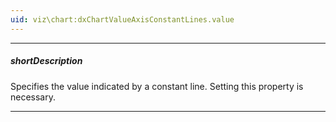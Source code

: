 ```yaml
---
uid: viz\chart:dxChartValueAxisConstantLines.value
---
```

---
##### shortDescription
Specifies the value indicated by a constant line. Setting this property is necessary.

---
